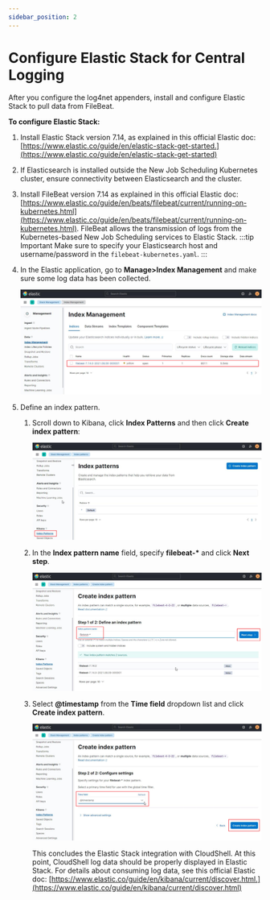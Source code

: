 ```yaml
---
sidebar_position: 2
---
```


# Configure Elastic Stack for Central Logging

After you configure the log4net appenders, install and configure Elastic Stack to pull data from FileBeat.

**To configure Elastic Stack:**

1. Install Elastic Stack version 7.14, as explained in this official Elastic doc: [https://www.elastic.co/guide/en/elastic-stack-get-started.](https://www.elastic.co/guide/en/elastic-stack-get-started)
2. If Elasticsearch is installed outside the New Job Scheduling Kubernetes cluster, ensure connectivity between Elasticsearch and the cluster.
3. Install FileBeat version 7.14 as explained in this official Elastic doc: [https://www.elastic.co/guide/en/beats/filebeat/current/running-on-kubernetes.html](https://www.elastic.co/guide/en/beats/filebeat/current/running-on-kubernetes.html). FileBeat allows the transmission of logs from the Kubernetes-based New Job Scheduling services to Elastic Stack.
    :::tip Important
    Make sure to specify your Elasticsearch host and username/password in the `filebeat-kubernetes.yaml`.
    :::
4. In the Elastic application, go to **Manage>Index Management** and make sure some log data has been collected.
    
    ![](/Images/IG2/CentalLoggingViewData.png)
    
5. Define an index pattern.
    1. Scroll down to Kibana, click **Index Patterns** and then click **Create index pattern**:
        
        ![](/Images/IG2/CentralLoggingIndexPatterns.png)
        
    2. In the **Index pattern name** field, specify **filebeat-\*** and click **Next step**.
        
        ![](/Images/IG2/CentalLoggingCreateIndexPattern.png)
        
    3. Select **@timestamp** from the **Time field** dropdown list and click **Create index pattern**.
        
        ![](/Images/IG2/CentalLoggingCreateIndexPattern2.png)
        
        This concludes the Elastic Stack integration with CloudShell. At this point, CloudShell log data should be properly displayed in Elastic Stack. For details about consuming log data, see this official Elastic doc: [https://www.elastic.co/guide/en/kibana/current/discover.html.](https://www.elastic.co/guide/en/kibana/current/discover.html)